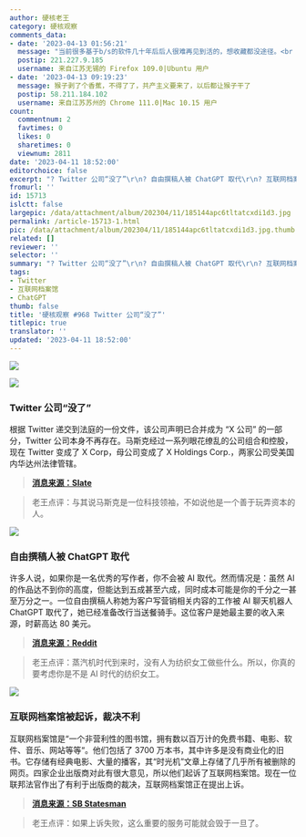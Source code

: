 ```yaml
---
author: 硬核老王
category: 硬核观察
comments_data:
- date: '2023-04-13 01:56:21'
  message: "当前很多基于b/s的软件几十年后后人很难再见到活的，想收藏都没途径。<br />\r\n<br />\r\n顺便说下，互联网档案馆有很多稀有古董资源。可能找不到第二个地方有了。"
  postip: 221.227.9.185
  username: 来自江苏无锡的 Firefox 109.0|Ubuntu 用户
- date: '2023-04-13 09:19:23'
  message: 猴子剥了个香蕉，不得了了，共产主义要来了，以后都让猴子干了
  postip: 58.211.184.102
  username: 来自江苏苏州的 Chrome 111.0|Mac 10.15 用户
count:
  commentnum: 2
  favtimes: 0
  likes: 0
  sharetimes: 0
  viewnum: 2811
date: '2023-04-11 18:52:00'
editorchoice: false
excerpt: "? Twitter 公司“没了”\r\n? 自由撰稿人被 ChatGPT 取代\r\n? 互联网档案馆被起诉，裁决不利\r\n» \r\n»"
fromurl: ''
id: 15713
islctt: false
largepic: /data/attachment/album/202304/11/185144apc6tltatcxdi1d3.jpg
permalink: /article-15713-1.html
pic: /data/attachment/album/202304/11/185144apc6tltatcxdi1d3.jpg.thumb.jpg
related: []
reviewer: ''
selector: ''
summary: "? Twitter 公司“没了”\r\n? 自由撰稿人被 ChatGPT 取代\r\n? 互联网档案馆被起诉，裁决不利\r\n» \r\n»"
tags:
- Twitter
- 互联网档案馆
- ChatGPT
thumb: false
title: '硬核观察 #968 Twitter 公司“没了”'
titlepic: true
translator: ''
updated: '2023-04-11 18:52:00'
---
```


![](/data/attachment/album/202304/11/185144apc6tltatcxdi1d3.jpg)


![](/data/attachment/album/202304/11/185153v0wqhaj0kjn0zcj9.jpg)


### Twitter 公司“没了”


根据 Twitter 递交到法庭的一份文件，该公司声明已合并成为 “X 公司” 的一部分，Twitter 公司本身不再存在。马斯克经过一系列眼花缭乱的公司组合和控股，现在 Twitter 变成了 X Corp，母公司变成了 X Holdings Corp.，两家公司受美国内华达州法律管辖。



> 
> **[消息来源：Slate](https://slate.com/technology/2023/04/twitter-inc-x-corp-elon-musk-x-nevada.html)**
> 
> 
> 



> 
> 老王点评：与其说马斯克是一位科技领袖，不如说他是一个善于玩弄资本的人。
> 
> 
> 


![](/data/attachment/album/202304/11/185204moxuosa1pavlhqa1.jpg)


### 自由撰稿人被 ChatGPT 取代


许多人说，如果你是一名优秀的写作者，你不会被 AI 取代。然而情况是：虽然 AI 的作品达不到你的高度，但能达到五成甚至六成，同时成本可能是你的千分之一甚至万分之一。一位自由撰稿人称她为客户写营销相关内容的工作被 AI 聊天机器人 ChatGPT 取代了，她已经准备改行当送餐骑手。这位客户是她最主要的收入来源，时薪高达 80 美元。



> 
> **[消息来源：Reddit](https://reddit.com/r/freelanceWriters/comments/12ff5mw/it_happened_to_me_today/)**
> 
> 
> 



> 
> 老王点评：蒸汽机时代到来时，没有人为纺织女工做些什么。所以，你真的要考虑你是不是 AI 时代的纺织女工。
> 
> 
> 


![](/data/attachment/album/202304/11/185217xx7h99wxw7hzwhkk.jpg)


### 互联网档案馆被起诉，裁决不利


互联网档案馆是“一个非营利性的图书馆，拥有数以百万计的免费书籍、电影、软件、音乐、网站等等“。他们包括了 3700 万本书，其中许多是没有商业化的旧书。它存储有经典电影、大量的播客，其“时光机”文章上存储了几乎所有被删除的网页。四家企业出版商对此有很大意见，所以他们起诉了互联网档案馆。现在一位联邦法官作出了有利于出版商的裁决，互联网档案馆正在提出上诉。



> 
> **[消息来源：SB Statesman](https://www.sbstatesman.com/2023/04/04/if-we-lose-the-internet-archive-were-screwed/)**
> 
> 
> 



> 
> 老王点评：如果上诉失败，这么重要的服务可能就会毁于一旦了。
> 
> 
>
